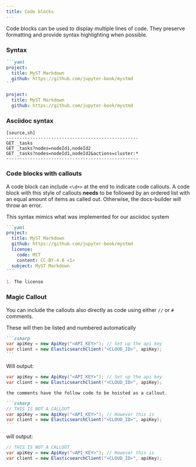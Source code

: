 ```yaml
---
title: Code blocks
---
```


Code blocks can be used to display multiple lines of code. They preserve formatting and provide syntax highlighting when possible.

### Syntax

````markdown
```yaml
project:
  title: MyST Markdown
  github: https://github.com/jupyter-book/mystmd
```
````

```yaml
project:
  title: MyST Markdown
  github: https://github.com/jupyter-book/mystmd
```

### Asciidoc syntax

```none
[source,sh]
--------------------------------------------------
GET _tasks
GET _tasks?nodes=nodeId1,nodeId2
GET _tasks?nodes=nodeId1,nodeId2&actions=cluster:*
--------------------------------------------------
```

### Code blocks with callouts

A code block can include `<\d+>` at the end to indicate code callouts. 
A code block with this style of callouts **needs** to be followed by an ordered list with an equal amount of items as called out. 
Otherwise, the docs-builder will throw an error.

This syntax mimics what was implemented for our asciidoc system

````markdown
```yaml
project:
  title: MyST Markdown 
  github: https://github.com/jupyter-book/mystmd
  license:
    code: MIT
    content: CC-BY-4.0 <1>
  subject: MyST Markdown 
```

1. The license
````


### Magic Callout 

You can include the callouts also directly as code using either `//` or `#` comments.

These will then be listed and numbered automatically

````markdown
```csharp
var apiKey = new ApiKey("<API_KEY>"); // Set up the api key
var client = new ElasticsearchClient("<CLOUD_ID>", apiKey); 
```
````

Will output:

```csharp
var apiKey = new ApiKey("<API_KEY>"); // Set up the api key
var client = new ElasticsearchClient("<CLOUD_ID>", apiKey); 
```

```{note} 
the comments have the follow code to be hoisted as a callout.
```

````markdown
```csharp
// THIS IS NOT A CALLOUT
var apiKey = new ApiKey("<API_KEY>"); // However this is
var client = new ElasticsearchClient("<CLOUD_ID>", apiKey); 
```
````

will output:

```csharp
// THIS IS NOT A CALLOUT
var apiKey = new ApiKey("<API_KEY>"); // However this is
var client = new ElasticsearchClient("<CLOUD_ID>", apiKey); 
```
